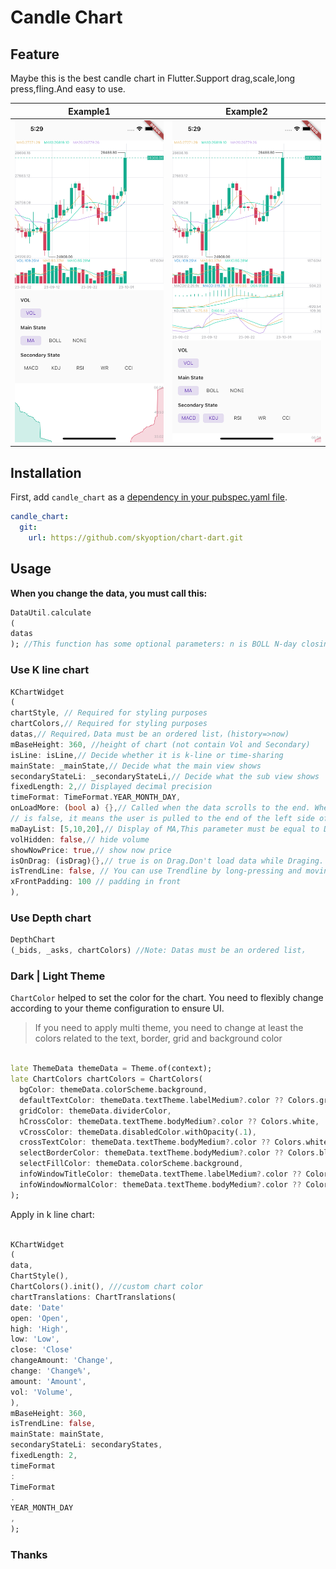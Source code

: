 # Candle Chart

## Feature


Maybe this is the best candle chart in Flutter.Support drag,scale,long press,fling.And easy to use.

|         Example1          |         Example2          |
|:-------------------------:|:-------------------------:|
| ![](assets/example_1.png) | ![](assets/example_2.png) |

## Installation

First, add `candle_chart` as
a [dependency in your pubspec.yaml file](https://flutter.dev/using-packages/).

```yaml
candle_chart:
  git:
    url: https://github.com/skyoption/chart-dart.git  
```

## Usage

**When you change the data, you must call this:**

```dart
DataUtil.calculate
(
datas
); //This function has some optional parameters: n is BOLL N-day closing price. k is BOLL param.
```

### Use K line chart

```dart
KChartWidget
(
chartStyle, // Required for styling purposes
chartColors,// Required for styling purposes
datas,// Required，Data must be an ordered list，(history=>now)
mBaseHeight: 360, //height of chart (not contain Vol and Secondary) 
isLine: isLine,// Decide whether it is k-line or time-sharing
mainState: _mainState,// Decide what the main view shows
secondaryStateLi: _secondaryStateLi,// Decide what the sub view shows
fixedLength: 2,// Displayed decimal precision
timeFormat: TimeFormat.YEAR_MONTH_DAY,
onLoadMore: (bool a) {},// Called when the data scrolls to the end. When a is true, it means the user is pulled to the end of the right side of the data. When a
// is false, it means the user is pulled to the end of the left side of the data.
maDayList: [5,10,20],// Display of MA,This parameter must be equal to DataUtil.calculate‘s maDayList
volHidden: false,// hide volume
showNowPrice: true,// show now price
isOnDrag: (isDrag){},// true is on Drag.Don't load data while Draging.
isTrendLine: false, // You can use Trendline by long-pressing and moving your finger after setting true to isTrendLine property. 
xFrontPadding: 100 // padding in front
),
```

### Use Depth chart

```dart
DepthChart
(_bids, _asks, chartColors) //Note: Datas must be an ordered list，
```

### Dark | Light Theme

`ChartColor` helped to set the color for the chart. You need to flexibly change according to your
theme configuration to ensure UI.

>
> If you need to apply multi theme, you need to change at least the colors related to the text,
> border, grid and background color
>

```dart

late ThemeData themeData = Theme.of(context);
late ChartColors chartColors = ChartColors(
  bgColor: themeData.colorScheme.background,
  defaultTextColor: themeData.textTheme.labelMedium?.color ?? Colors.grey,
  gridColor: themeData.dividerColor,
  hCrossColor: themeData.textTheme.bodyMedium?.color ?? Colors.white,
  vCrossColor: themeData.disabledColor.withOpacity(.1),
  crossTextColor: themeData.textTheme.bodyMedium?.color ?? Colors.white,
  selectBorderColor: themeData.textTheme.bodyMedium?.color ?? Colors.black54,
  selectFillColor: themeData.colorScheme.background,
  infoWindowTitleColor: themeData.textTheme.labelMedium?.color ?? Colors.grey,
  infoWindowNormalColor: themeData.textTheme.bodyMedium?.color ?? Colors.white,
);
```

Apply in k line chart:

```dart

KChartWidget
(
data,
ChartStyle(),
ChartColors().init(), ///custom chart color
chartTranslations: ChartTranslations(
date: 'Date'
open: 'Open',
high: 'High',
low: 'Low',
close: 'Close'
changeAmount: 'Change',
change: 'Change%',
amount: 'Amount',
vol: 'Volume',
),
mBaseHeight: 360,
isTrendLine: false,
mainState: mainState,
secondaryStateLi: secondaryStates,
fixedLength: 2,
timeFormat
:
TimeFormat
.
YEAR_MONTH_DAY
,
);
```

### Thanks
